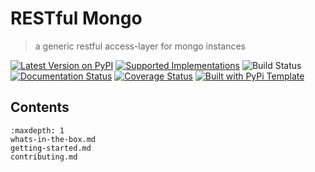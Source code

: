 # RESTful Mongo

> a generic restful access-layer for mongo instances

[![Latest Version on PyPI](https://img.shields.io/pypi/v/restful-mongo.svg)](https://pypi.python.org/pypi/restful-mongo/)
[![Supported Implementations](https://img.shields.io/pypi/pyversions/restful-mongo.svg)](https://pypi.python.org/pypi/restful-mongo/)
![Build Status](https://github.com/christophevg/restful-mongo/actions/workflows/test.yaml/badge.svg)
[![Documentation Status](https://readthedocs.org/projects/restful-mongo/badge/?version=latest)](https://restful-mongo.readthedocs.io/en/latest/?badge=latest)
[![Coverage Status](https://coveralls.io/repos/github/christophevg/restful-mongo/badge.svg?branch=master)](https://coveralls.io/github/christophevg/restful-mongo?branch=master)
[![Built with PyPi Template](https://img.shields.io/badge/PyPi_Template-v0.6.1-blue.svg)](https://github.com/christophevg/pypi-template)



## Contents

```{toctree}
:maxdepth: 1
whats-in-the-box.md
getting-started.md
contributing.md
```


